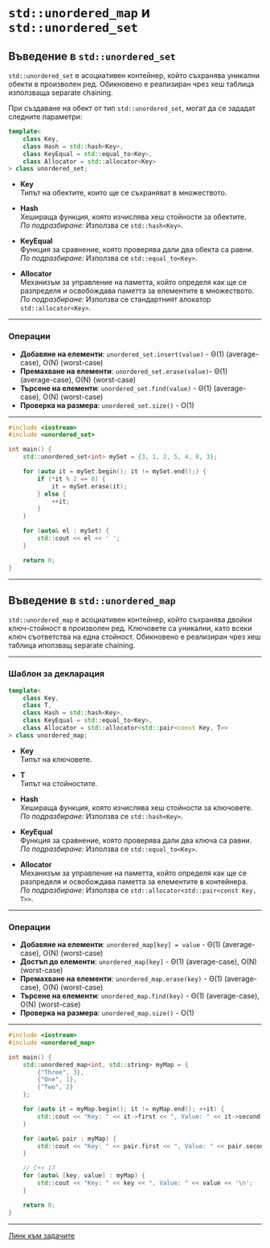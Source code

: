 
# `std::unordered_map` и `std::unordered_set`

## Въведение в `std::unordered_set`

`std::unordered_set` е асоциативен контейнер, който съхранява уникални обекти в произволен ред. 
Обикновено е реализиран чрез хеш таблица използваща separate chaining.

При създаване на обект от тип `std::unordered_set`, могат да се зададат следните параметри:

```c++
template<
    class Key,
    class Hash = std::hash<Key>,
    class KeyEqual = std::equal_to<Key>,
    class Allocator = std::allocator<Key>
> class unordered_set;
```

- **Key**  
  Типът на обектите, които ще се съхраняват в множеството.

- **Hash**  
  Хешираща функция, която изчислява хеш стойности за обектите.  
  *По подразбиране:* Използва се `std::hash<Key>`.

- **KeyEqual**  
  Функция за сравнение, която проверява дали два обекта са равни.  
  *По подразбиране:* Използва се `std::equal_to<Key>`.

- **Allocator**  
  Механизъм за управление на паметта, който определя как ще се разпределя и освобождава паметта за елементите в множеството.  
  *По подразбиране:* Използва се стандартният алокатор `std::allocator<Key>`.

---

### Операции

- **Добавяне на елементи**: `unordered_set.insert(value)` - Θ(1) (average-case), O(N) (worst-case)
- **Премахване на елементи**: `unordered_set.erase(value)`- Θ(1) (average-case), O(N) (worst-case)
- **Търсене на елементи**: `unordered_set.find(value)` - Θ(1) (average-case), O(N) (worst-case)
- **Проверка на размера**: `unordered_set.size()` - O(1)

---

```c++
#include <iostream>
#include <unordered_set>

int main() {
    std::unordered_set<int> mySet = {3, 1, 2, 5, 4, 8, 3};

    for (auto it = mySet.begin(); it != mySet.end();) {
        if (*it % 2 == 0) {
            it = mySet.erase(it);
        } else {
            ++it;
        }
    }

    for (auto& el : mySet) {
        std::cout << el << ' ';
    }

    return 0;
}
```

---

## Въведение в `std::unordered_map`

`std::unordered_map` е асоциативен контейнер, който съхранява двойки ключ-стойност в произволен ред. Ключовете са уникални, като всеки ключ съответства на една стойност. Обикновено е реализиран чрез хеш таблица иползващ separate chaining.

---

### Шаблон за декларация

```c++
template<
    class Key,
    class T,
    class Hash = std::hash<Key>,
    class KeyEqual = std::equal_to<Key>,
    class Allocator = std::allocator<std::pair<const Key, T>>
> class unordered_map;
```

- **Key**  
  Типът на ключовете.

- **T**  
  Типът на стойностите.

- **Hash**  
  Хешираща функция, която изчислява хеш стойности за ключовете.  
  *По подразбиране:* Използва се `std::hash<Key>`.

- **KeyEqual**  
  Функция за сравнение, която проверява дали два ключа са равни.  
  *По подразбиране:* Използва се `std::equal_to<Key>`.

- **Allocator**  
  Механизъм за управление на паметта, който определя как ще се разпределя и освобождава паметта за елементите в контейнера.  
  *По подразбиране:* Използва се `std::allocator<std::pair<const Key, T>>`.

---

### Операции

- **Добавяне на елементи**: `unordered_map[key] = value` - Θ(1) (average-case), O(N) (worst-case)
- **Достъп до елементи**: `unordered_map[key]` -           Θ(1) (average-case), O(N) (worst-case)
- **Премахване на елементи**: `unordered_map.erase(key)` - Θ(1) (average-case), O(N) (worst-case)
- **Търсене на елементи**: `unordered_map.find(key)` -     Θ(1) (average-case), O(N) (worst-case)
- **Проверка на размера**: `unordered_map.size()` -        O(1)

---

```c++
#include <iostream>
#include <unordered_map>

int main() {
    std::unordered_map<int, std::string> myMap = {
        {"Three", 3},
        {"One", 1},
        {"Two", 2}
    };

    for (auto it = myMap.begin(); it != myMap.end(); ++it) {
        std::cout << "Key: " << it->first << ", Value: " << it->second << '\n';
    }

    for (auto& pair : myMap) {
        std::cout << "Key: " << pair.first << ", Value: " << pair.second << '\n';
    }

    // C++ 17
    for (auto& [key, value] : myMap) {
        std::cout << "Key: " << key << ", Value: " << value << '\n';
    }

    return 0;
}
```
----
[Линк към задачите](https://leetcode.com/problem-list/asohzosr/)
